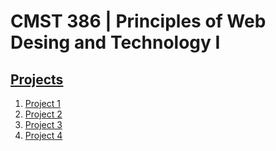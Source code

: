 # CMST 386 | Principles of Web Desing and Technology I

## [Projects](http://cmst386-mkerns5.azurewebsites.net/)

1. [Project 1](https://github.com/mkernsNCR/cmst386/tree/main/project1)
2. [Project 2](https://github.com/mkernsNCR/cmst386/tree/main/project2)
3. [Project 3](https://github.com/mkernsNCR/cmst386/tree/main/project3)
4. [Project 4](https://github.com/mkernsNCR/cmst386/tree/main/project4)
